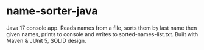 # name-sorter-java
Java 17 console app. Reads names from a file, sorts them by last name then given names, prints to console and writes to sorted-names-list.txt. Built with Maven &amp; JUnit 5, SOLID design.
